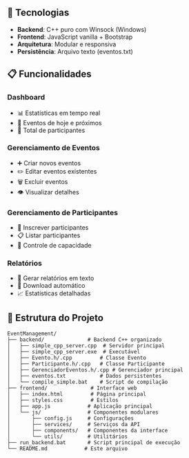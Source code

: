 ## 🚀 **Tecnologias**

- **Backend**: C++ puro com Winsock (Windows)
- **Frontend**: JavaScript vanilla + Bootstrap
- **Arquitetura**: Modular e responsiva
- **Persistência**: Arquivo texto (eventos.txt)

## 📋 **Funcionalidades**

### **Dashboard**
- 📊 Estatísticas em tempo real
- 📅 Eventos de hoje e próximos
- 👥 Total de participantes

### **Gerenciamento de Eventos**
- ➕ Criar novos eventos
- ✏️ Editar eventos existentes
- 🗑️ Excluir eventos
- 👁️ Visualizar detalhes

### **Gerenciamento de Participantes**
- 📝 Inscrever participantes
- 📋 Listar participantes
- 🔢 Controle de capacidade

### **Relatórios**
- 📄 Gerar relatórios em texto
- 💾 Download automático
- 📈 Estatísticas detalhadas


## 📁 **Estrutura do Projeto**

```
EventManagement/
├── backend/              # Backend C++ organizado
│   ├── simple_cpp_server.cpp  # Servidor principal
│   ├── simple_cpp_server.exe  # Executável
│   ├── Evento.h/.cpp         # Classe Evento
│   ├── Participante.h/.cpp   # Classe Participante
│   ├── GerenciadorEventos.h/.cpp # Gerenciador principal
│   ├── eventos.txt           # Dados persistentes
│   └── compile_simple.bat    # Script de compilação
├── frontend/              # Interface web
│   ├── index.html         # Página principal
│   ├── styles.css         # Estilos
│   ├── app.js            # Aplicação principal
│   └── js/               # Componentes modulares
│       ├── config.js     # Configurações
│       ├── services/     # Serviços da API
│       ├── components/   # Componentes da interface
│       └── utils/        # Utilitários
├── run_backend.bat       # Script principal de execução
└── README.md            # Este arquivo
```